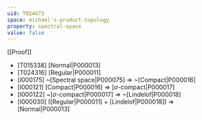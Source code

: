 ```yaml
---
uid: T024673
space: michael's-product-topology
property: spectral-space
value: false
---
```

[[Proof]]

* [T015338] [Normal|P000013]
* [T024316] [Regular|P000011]
* [I000175] ~[Spectral space|P000075] => ~[Compact|P000016]
* [I000121] [Compact|P000016] => [$\sigma$-compact|P000017]
* [I000122] ~[$\sigma$-compact|P000017] => ~[Lindelof|P000018]
* [I000030] ([Regular|P000011] + [Lindelof|P000018]) => [Normal|P000013]

